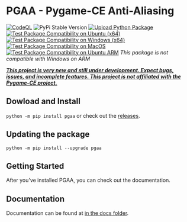 # PGAA - Pygame-CE Anti-Aliasing

[![CodeQL](https://github.com/Iron-Sparrow/PGAA/actions/workflows/github-code-scanning/codeql/badge.svg)](https://github.com/Iron-Sparrow/PGAA/actions/workflows/github-code-scanning/codeql)
![PyPi Stable Version](https://img.shields.io/pypi/v/pgaa.svg?v=1)
[![Upload Python Package](https://github.com/Iron-Sparrow/PGAA/actions/workflows/python-publish.yml/badge.svg)](https://github.com/Iron-Sparrow/PGAA/actions/workflows/python-publish.yml)
[![Test Package Compatibility on Ubuntu (x64)](https://github.com/Iron-Sparrow/PGAA/actions/workflows/test_ubuntu.yml/badge.svg?branch=main)](https://github.com/Iron-Sparrow/PGAA/actions/workflows/test_ubuntu.yml)
[![Test Package Compatibility on Windows (x64)](https://github.com/Iron-Sparrow/PGAA/actions/workflows/test_windows.yml/badge.svg)](https://github.com/Iron-Sparrow/PGAA/actions/workflows/test_windows.yml)
[![Test Package Compatibility on MacOS](https://github.com/Iron-Sparrow/PGAA/actions/workflows/test_mac.yml/badge.svg)](https://github.com/Iron-Sparrow/PGAA/actions/workflows/test_mac.yml)
[![Test Package Compatibility on Ubuntu ARM](https://github.com/Iron-Sparrow/PGAA/actions/workflows/test_ubuntu_arm.yml/badge.svg)](https://github.com/Iron-Sparrow/PGAA/actions/workflows/test_ubuntu_arm.yml)
*This package is not compatible with Windows on ARM*


<ins>***This project is very new and still under development. Expect bugs, issues, and incomplete features.
This project is not affiliated with the Pygame-CE project.***</ins>

## Dowload and Install

 ```python -m pip install pgaa``` or check out the [releases](https://github.com/Iron-Sparrow/PGAA/releases).

## Updating the package

```python -m pip install --upgrade pgaa```

## Getting Started

After you've installed PGAA, you can check out the documentation.

## Documentation

Documentation can be found at [in the docs folder](https://github.com/Iron-Sparrow/PGAA/blob/main/docs/Documentation.md).
